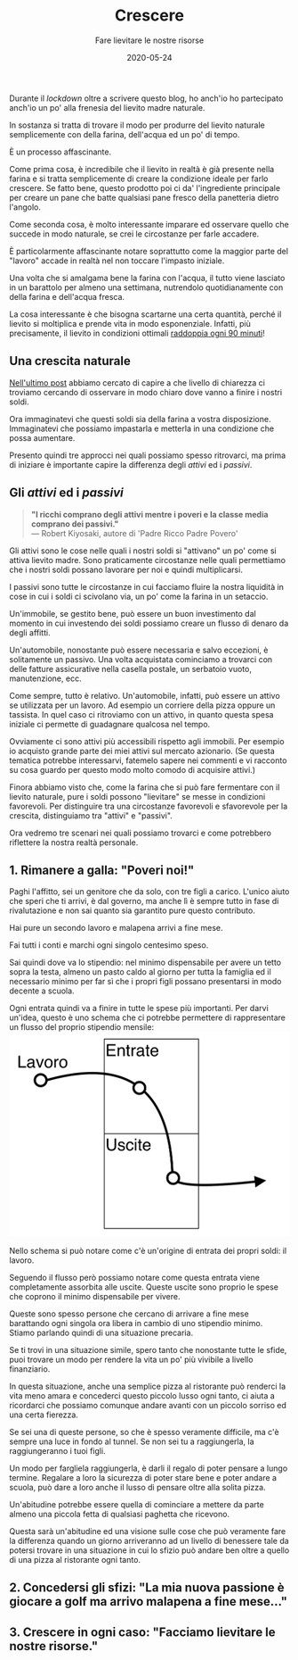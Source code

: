 ﻿---
layout: post
title: Crescere
subtitle: Fare lievitare le nostre risorse
date: 2020-05-24
tags: ["mentalità"]
author:
comments: true
img_src: lievito-madre.jpg
img_alt: Lievito madre
url:
---

Durante il _lockdown_ oltre a scrivere questo blog, ho anch'io ho partecipato anch'io un po' alla frenesia del lievito madre naturale.

In sostanza si tratta di trovare il modo per produrre del lievito naturale semplicemente con della farina, dell'acqua ed un po' di tempo.

È un processo affascinante.

Come prima cosa, è incredibile che il lievito in realtà è già presente nella farina e si tratta semplicemente di creare la condizione ideale per farlo crescere. Se fatto bene, questo prodotto poi ci da' l'ingrediente principale per creare un pane che batte qualsiasi pane fresco della panetteria dietro l'angolo.

Come seconda cosa, è molto interessante imparare ed osservare quello che succede in modo naturale, se crei le circostanze per farle accadere.

È particolarmente affascinante notare soprattutto come la maggior parte del "lavoro" accade in realtà nel non toccare l'impasto iniziale.

Una volta che si amalgama bene la farina con l'acqua, il tutto viene lasciato in un barattolo per almeno una settimana, nutrendolo quotidianamente con della farina e dell'acqua fresca.

La cosa interessante è che bisogna scartarne una certa quantità, perché il lievito si moltiplica e prende vita in modo esponenziale. Infatti, più precisamente, il lievito in condizioni ottimali [raddoppia ogni 90 minuti](https://www.jove.com/science-education/5095/yeast-maintenance)!

## Una crescita naturale
[Nell'ultimo post](/2020/05/24/iniziare.html) abbiamo cercato di capire a che livello di chiarezza ci troviamo cercando di osservare in modo chiaro dove vanno a finire i nostri soldi.

Ora immaginatevi che questi soldi sia della farina a vostra disposizione. Immaginatevi che possiamo impastarla e metterla in una condizione che possa aumentare.

Presento quindi tre approcci nei quali possiamo spesso ritrovarci, ma prima di iniziare è importante capire la differenza degli _attivi_ ed i _passivi_.

## Gli _attivi_ ed i _passivi_

> **"I ricchi comprano degli attivi mentre i poveri e la classe media comprano dei passivi."**<br>
— Robert Kiyosaki, autore di 'Padre Ricco Padre Povero'

Gli attivi sono le cose nelle quali i nostri soldi si "attivano" un po' come si attiva lievito madre. Sono praticamente circostanze nelle quali permettiamo che i nostri soldi possano lavorare per noi e quindi multiplicarsi.

I passivi sono tutte le circostanze in cui facciamo fluire la nostra liquidità in cose in cui i soldi ci scivolano via, un po' come la farina in un setaccio.

Un'immobile, se gestito bene, può essere un buon investimento dal momento in cui investendo dei soldi possiamo creare un flusso di denaro da degli affitti.

Un'automobile, nonostante può essere necessaria e salvo eccezioni, è solitamente un passivo. Una volta acquistata cominciamo a trovarci con delle fatture assicurative nella casella postale, un serbatoio vuoto, manutenzione, ecc.

Come sempre, tutto è relativo. Un'automobile, infatti, può essere un attivo se utilizzata per un lavoro. Ad esempio un corriere della pizza oppure un tassista. In quel caso ci ritroviamo con un attivo, in quanto questa spesa iniziale ci permette di guadagnare qualcosa nel tempo.

Ovviamente ci sono attivi più accessibili rispetto agli immobili. Per esempio io acquisto grande parte dei miei attivi sul mercato azionario. (Se questa tematica potrebbe interessarvi, fatemelo sapere nei commenti e vi racconto su cosa guardo per questo modo molto comodo di acquisire attivi.)

Finora abbiamo visto che, come la farina che si può fare fermentare con il lievito naturale, pure i soldi possono "lievitare" se messe in condizioni favorevoli. Per distinguire tra una circostanze favorevoli e sfavorevole per la crescita, distinguiamo tra "attivi" e "passivi".

Ora vedremo tre scenari nei quali possiamo trovarci e come potrebbero riflettere la nostra realtà personale.

## 1. Rimanere a galla: "Poveri noi!"
Paghi l'affitto, sei un genitore che da solo, con tre figli a carico. L'unico aiuto che speri che ti arrivi, è dal governo, ma anche lì è sempre tutto in fase di rivalutazione e non sai quanto sia garantito pure questo contributo.

Hai pure un secondo lavoro e malapena arrivi a fine mese.

Fai tutti i conti e marchi ogni singolo centesimo speso.

Sai quindi dove va lo stipendio: nel minimo dispensabile per avere un tetto sopra la testa, almeno un pasto caldo al giorno per tutta la famiglia ed il necessario minimo per far sì che i propri figli possano presentarsi in modo decente a scuola.

Ogni entrata quindi va a finire in tutte le spese più importanti. Per darvi un'idea, questo è uno schema che ci potrebbe permettere di rappresentare un flusso del proprio stipendio mensile:
![flusso dei soldi quando si è poveri](/assets/images/posts/content/povero.png)

Nello schema si può notare come c'è un'origine di entrata dei propri soldi: il lavoro.

Seguendo il flusso però possiamo notare come questa entrata viene completamente assorbita alle uscite. Queste uscite sono proprio le spese che coprono il minimo dispensabile per vivere.

Queste sono spesso persone che cercano di arrivare a fine mese barattando ogni singola ora libera in cambio di uno stipendio minimo. Stiamo parlando quindi di una situazione precaria.

Se ti trovi in una situazione simile, spero tanto che nonostante tutte le sfide, puoi trovare un modo per rendere la vita un po' più vivibile a livello finanziario.

In questa situazione, anche una semplice pizza al ristorante può renderci la vita meno amara e concederci questo piccolo lusso ogni tanto, ci aiuta a ricordarci che possiamo comunque andare avanti con un piccolo sorriso ed una certa fierezza.

Se sei una di queste persone, so che è spesso veramente difficile, ma c'è sempre una luce in fondo al tunnel. Se non sei tu a raggiungerla, la raggiungeranno i tuoi figli.

Un modo per fargliela raggiungerla, è darli il regalo di poter pensare a lungo termine. Regalare a loro la sicurezza di poter stare bene e poter andare a scuola, può dare a loro anche il lusso di pensare oltre alla solita pizza.

Un'abitudine potrebbe essere quella di cominciare a mettere da parte almeno una piccola fetta di qualsiasi paghetta che ricevono.

Questa sarà un'abitudine ed una visione sulle cose che può veramente fare la differenza quando un giorno arriveranno ad un livello di benessere tale da potersi trovare in una situazione in cui lo sfizio può andare ben oltre a quello di una pizza al ristorante ogni tanto.

## 2. Concedersi gli sfizi: "La mia nuova passione è giocare a golf ma arrivo malapena a fine mese&hellip;"


## 3. Crescere in ogni caso: "Facciamo lievitare le nostre risorse."
